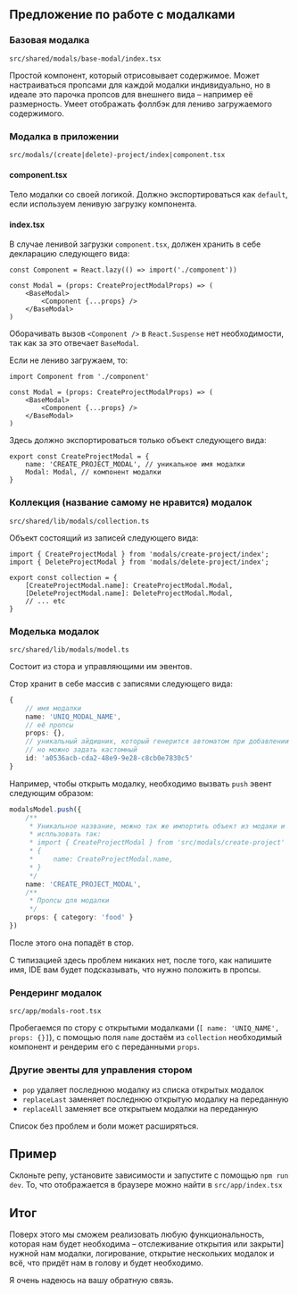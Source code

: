 ## Предложение по работе с модалками

### Базовая модалка
`src/shared/modals/base-modal/index.tsx`

Простой компонент, который отрисовывает содержимое. 
Может настраиваться пропсами для каждой модалки индивидуально,
но в идеале это парочка пропсов для внешнего вида – например её размерность.
Умеет отображать фоллбэк для лениво загружаемого содержимого.

### Модалка в приложении
`src/modals/(create|delete)-project/index|component.tsx`

#### component.tsx

Тело модалки со своей логикой. Должно экспортироваться как `default`, если используем ленивую загрузку компонента.

#### index.tsx

В случае ленивой загрузки `component.tsx`, должен хранить в себе декларацию следующего вида:
```tsx
const Component = React.lazy(() => import('./component'))

const Modal = (props: CreateProjectModalProps) => (
    <BaseModal>
        <Component {...props} />
    </BaseModal>
)
```
Оборачивать вызов `<Component />` в `React.Suspense` нет необходимости,
так как за это отвечает `BaseModal`.

Если не лениво загружаем, то:
```tsx
import Component from './component'

const Modal = (props: CreateProjectModalProps) => (
    <BaseModal>
        <Component {...props} />
    </BaseModal>
)
```

Здесь должно экспортироваться только объект следующего вида:

```tsx
export const CreateProjectModal = {
    name: 'CREATE_PROJECT_MODAL', // уникальное имя модалки
    Modal: Modal, // компонент модалки
}
```

### Коллекция (название самому не нравится) модалок 
`src/shared/lib/modals/collection.ts`

Объект состоящий из записей следующего вида:

```tsx
import { CreateProjectModal } from 'modals/create-project/index';
import { DeleteProjectModal } from 'modals/delete-project/index';

export const collection = {
    [CreateProjectModal.name]: CreateProjectModal.Modal,
    [DeleteProjectModal.name]: DeleteProjectModal.Modal,
    // ... etc
}
```


### Моделька модалок
`src/shared/lib/modals/model.ts`

Состоит из стора и управляющими им эвентов.

Стор хранит в себе массив с записями следующего вида:
```ts
{
    // имя модалки
    name: 'UNIQ_MODAL_NAME',
    // её пропсы    
    props: {},
    // уникальный айдишник, который генерится автоматом при добавлении модалки в массив,
    // но можно задать кастомный
    id: 'a0536acb-cda2-48e9-9e28-c8cb0e7830c5'   
}
```

Например, чтобы открыть модалку, необходимо вызвать `push` эвент следующим образом:
```ts
modalsModel.push({
    /**
     * Уникальное название, можно так же импортить объект из модаки и
     * испльзовать так: 
     * import { CreateProjectModal } from 'src/modals/create-project'
     * {
     *     name: CreateProjectModal.name,
     * }
     */
    name: 'CREATE_PROJECT_MODAL',
    /**
     * Пропсы для модалки
     */
    props: { category: 'food' }
})
```

После этого она попадёт в стор.

С типизацией здесь проблем никаких нет, после того, как напишите имя, IDE вам будет подсказывать,
что нужно положить в пропсы.

### Рендеринг модалок
`src/app/modals-root.tsx`

Пробегаемся по стору с открытыми модалками (`[ name: 'UNIQ_NAME', props: {}]`), с помощью поля 
`name` достаём из `collection` необходимый компонент и рендерим его с переданными `props`.

### Другие эвенты для управления стором

- `pop` удаляет последнюю модалку из списка открытых модалок
- `replaceLast` заменяет последнюю открытую модалку на переданную
- `replaceAll` заменяет все открытыем модалки на переданную

Список без проблем и боли может расширяться.

## Пример
Склоньте репу, установите зависимости и запустите с помощью `npm run dev`. 
То, что отображается в браузере можно найти в `src/app/index.tsx`

## Итог

Поверх этого мы сможем реализовать любую функциональность, которая нам будет необходима – отслеживание
открытия или закрыти] нужной нам модалки, логирование, открытие нескольких модалок и всё, что придёт
нам в голову и будет необходимо.

Я очень надеюсь на вашу обратную связь.